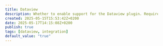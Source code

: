 ```yaml
---
title: Dataview
description: Whether to enable support for the Dataview plugin. Requires Dataview to be installed and enabled.
created: 2025-05-15T15:53:42Z+0200
date: 2025-05-17T14:15:08Z+0200
publish: true
tags: [dataview, integration]
default_value: "true"
---
```

